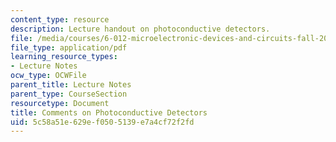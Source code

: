 ```yaml
---
content_type: resource
description: Lecture handout on photoconductive detectors.
file: /media/courses/6-012-microelectronic-devices-and-circuits-fall-2009/5c58a51e629ef0505139e7a4cf72f2fd_MIT6_012F09_lec03_photo.pdf
file_type: application/pdf
learning_resource_types:
- Lecture Notes
ocw_type: OCWFile
parent_title: Lecture Notes
parent_type: CourseSection
resourcetype: Document
title: Comments on Photoconductive Detectors
uid: 5c58a51e-629e-f050-5139-e7a4cf72f2fd
---
```

